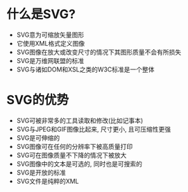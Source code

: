 

# 什么是SVG?

- SVG意为可缩放矢量图形
- 它使用XML格式定义图像
- SVG图像在放大或改变尺寸的情况下其图形质量不会有所损失
- SVG是万维网联盟的标准
- SVG与诸如DOM和XSL之类的W3C标准是一个整体
  


# SVG的优势

 - SVG可被非常多的工具读取和修改(比如记事本)
 - SVG与JPEG和GIF图像比起来, 尺寸更小, 且可压缩性更强
 - SVG是可伸缩的
 - SVG图像可在任何的分辨率下被高质量打印
 - SVG可在图像质量不下降的情况下被放大
 - SVG图像中的文本是可选的, 同时也是可搜索的
 - SVG是开放的标准
 - SVG文件是纯粹的XML



